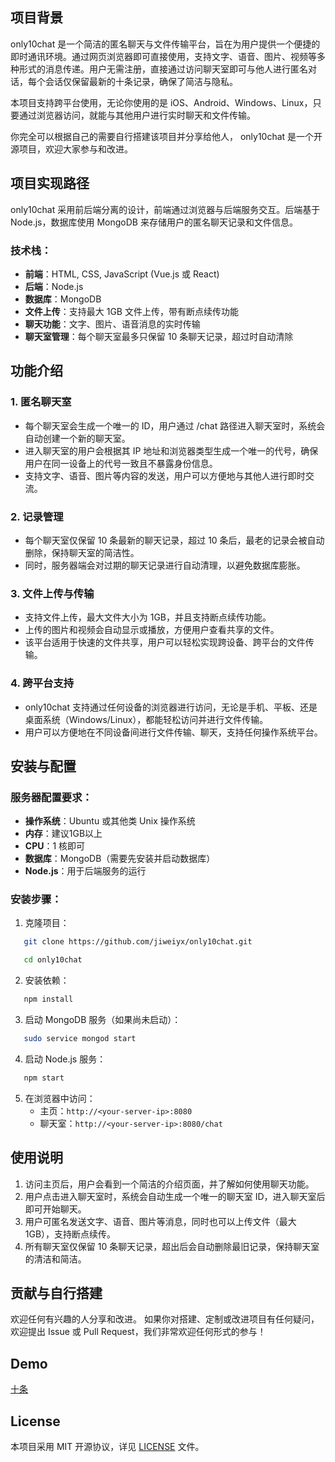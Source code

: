 ## 项目背景

only10chat 是一个简洁的匿名聊天与文件传输平台，旨在为用户提供一个便捷的即时通讯环境。通过网页浏览器即可直接使用，支持文字、语音、图片、视频等多种形式的消息传递。用户无需注册，直接通过访问聊天室即可与他人进行匿名对话，每个会话仅保留最新的十条记录，确保了简洁与隐私。

本项目支持跨平台使用，无论你使用的是 iOS、Android、Windows、Linux，只要通过浏览器访问，就能与其他用户进行实时聊天和文件传输。

你完全可以根据自己的需要自行搭建该项目并分享给他人， only10chat 是一个开源项目，欢迎大家参与和改进。

## 项目实现路径

only10chat 采用前后端分离的设计，前端通过浏览器与后端服务交互。后端基于 Node.js，数据库使用 MongoDB 来存储用户的匿名聊天记录和文件信息。

### 技术栈：
- **前端**：HTML, CSS, JavaScript (Vue.js 或 React)
- **后端**：Node.js
- **数据库**：MongoDB
- **文件上传**：支持最大 1GB 文件上传，带有断点续传功能
- **聊天功能**：文字、图片、语音消息的实时传输
- **聊天室管理**：每个聊天室最多只保留 10 条聊天记录，超过时自动清除

## 功能介绍

### 1. **匿名聊天室**
- 每个聊天室会生成一个唯一的 ID，用户通过 /chat 路径进入聊天室时，系统会自动创建一个新的聊天室。
- 进入聊天室的用户会根据其 IP 地址和浏览器类型生成一个唯一的代号，确保用户在同一设备上的代号一致且不暴露身份信息。
- 支持文字、语音、图片等内容的发送，用户可以方便地与其他人进行即时交流。

### 2. **记录管理**
- 每个聊天室仅保留 10 条最新的聊天记录，超过 10 条后，最老的记录会被自动删除，保持聊天室的简洁性。
- 同时，服务器端会对过期的聊天记录进行自动清理，以避免数据库膨胀。

### 3. **文件上传与传输**
- 支持文件上传，最大文件大小为 1GB，并且支持断点续传功能。
- 上传的图片和视频会自动显示或播放，方便用户查看共享的文件。
- 该平台适用于快速的文件共享，用户可以轻松实现跨设备、跨平台的文件传输。

### 4. **跨平台支持**
- only10chat 支持通过任何设备的浏览器进行访问，无论是手机、平板、还是桌面系统（Windows/Linux），都能轻松访问并进行文件传输。
- 用户可以方便地在不同设备间进行文件传输、聊天，支持任何操作系统平台。

## 安装与配置

### 服务器配置要求：
- **操作系统**：Ubuntu 或其他类 Unix 操作系统
- **内存**：建议1GB以上
- **CPU**：1 核即可
- **数据库**：MongoDB（需要先安装并启动数据库）
- **Node.js**：用于后端服务的运行

### 安装步骤：
1. 克隆项目：
```bash   
   git clone https://github.com/jiweiyx/only10chat.git
```
```bash
   cd only10chat
```

2. 安装依赖：
```bash   
   npm install
```

3. 启动 MongoDB 服务（如果尚未启动）：
   
```bash
   sudo service mongod start
```

4. 启动 Node.js 服务：
   
```bash
   npm start
```   


5. 在浏览器中访问：
   - 主页：`http://<your-server-ip>:8080`
   - 聊天室：`http://<your-server-ip>:8080/chat`

## 使用说明

1. 访问主页后，用户会看到一个简洁的介绍页面，并了解如何使用聊天功能。
2. 用户点击进入聊天室时，系统会自动生成一个唯一的聊天室 ID，进入聊天室后即可开始聊天。
3. 用户可匿名发送文字、语音、图片等消息，同时也可以上传文件（最大 1GB），支持断点续传。
4. 所有聊天室仅保留 10 条聊天记录，超出后会自动删除最旧记录，保持聊天室的清洁和简洁。

## 贡献与自行搭建

欢迎任何有兴趣的人分享和改进。
如果你对搭建、定制或改进项目有任何疑问，欢迎提出 Issue 或 Pull Request，我们非常欢迎任何形式的参与！

## Demo

[十条](https://only10.chat)

## License

本项目采用 MIT 开源协议，详见 [LICENSE](./LICENSE) 文件。